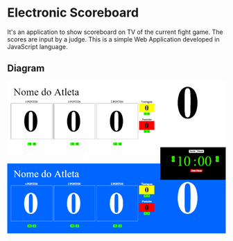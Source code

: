 # Electronic Scoreboard
It's an application to show scoreboard on TV of the current fight game. 
The scores are input by a judge.
This is a simple Web Application developed in JavaScript language.

## Diagram
![alt text](https://github.com/xjaox/Electronic-Scoreboard/blob/master/Docs/Layout.png?raw=true)
